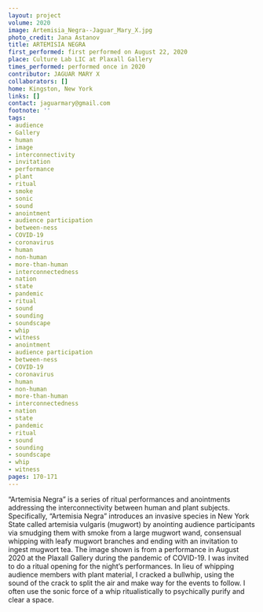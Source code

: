```yaml
---
layout: project
volume: 2020
image: Artemisia_Negra--Jaguar_Mary_X.jpg
photo_credit: Jana Astanov
title: ARTEMISIA NEGRA
first_performed: first performed on August 22, 2020
place: Culture Lab LIC at Plaxall Gallery
times_performed: performed once in 2020
contributor: JAGUAR MARY X
collaborators: []
home: Kingston, New York
links: []
contact: jaguarmary@gmail.com
footnote: ''
tags:
- audience
- Gallery
- human
- image
- interconnectivity
- invitation
- performance
- plant
- ritual
- smoke
- sonic
- sound
- anointment
- audience participation
- between-ness
- COVID-19
- coronavirus
- human
- non-human
- more-than-human
- interconnectedness
- nation
- state
- pandemic
- ritual
- sound
- sounding
- soundscape
- whip
- witness
- anointment
- audience participation
- between-ness
- COVID-19
- coronavirus
- human
- non-human
- more-than-human
- interconnectedness
- nation
- state
- pandemic
- ritual
- sound
- sounding
- soundscape
- whip
- witness
pages: 170-171
---
```


“Artemisia Negra” is a series of ritual performances and anointments addressing the interconnectivity between human and plant subjects. Specifically, “Artemisia Negra” introduces an invasive species in New York State called artemisia vulgaris (mugwort) by anointing audience participants via smudging them with smoke from a large mugwort wand, consensual whipping with leafy mugwort branches and ending with an invitation to ingest mugwort tea. The image shown is from a performance in August 2020 at the Plaxall Gallery during the pandemic of COVID-19. I was invited to do a ritual opening for the night’s performances. In lieu of whipping audience members with plant material, I cracked a bullwhip, using the sound of the crack to split the air and make way for the events to follow. I often use the sonic force of a whip ritualistically to psychically purify and clear a space.